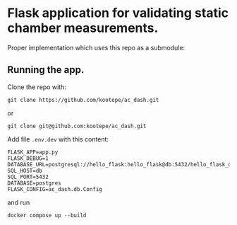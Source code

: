 # Flask application for validating static chamber measurements.

Proper implementation which uses this repo as a submodule:

## Running the app.


Clone the repo with:
```
git clone https://github.com/kootepe/ac_dash.git
```
or
```
git clone git@github.com:kootepe/ac_dash.git
```
Add file ```.env.dev``` with this content:
```
FLASK_APP=app.py
FLASK_DEBUG=1
DATABASE_URL=postgresql://hello_flask:hello_flask@db:5432/hello_flask_dev
SQL_HOST=db
SQL_PORT=5432
DATABASE=postgres
FLASK_CONFIG=ac_dash.db.Config
```
and run
```
docker compose up --build
```

